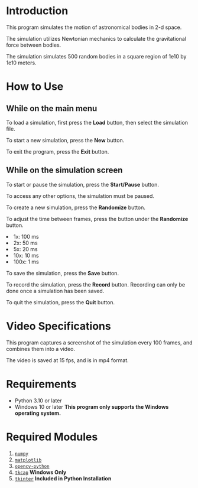 Introduction
============
This program simulates the motion of astronomical bodies in 2-d space.
<p>
The simulation utilizes Newtonian mechanics to calculate the gravitational force between bodies. 
<p>
The simulation simulates 500 random bodies in a square region of 1e10 by 1e10 meters.

How to Use
==========
While on the main menu
----------------------
To load a simulation, first press the <b>Load</b> button, then select the simulation file.

To start a new simulation, press the <b>New</b> button.

To exit the program, press the <b>Exit</b> button.

While on the simulation screen
------------------------------
To start or pause the simulation, press the <b>Start/Pause</b> button.

To access any other options, the simulation must be paused.

To create a new simulation, press the <b>Randomize</b> button.

To adjust the time between frames, press the button under the <b>Randomize</b> button.
<li>1x: 100 ms</li>
<li>2x: 50 ms</li>
<li>5x: 20 ms</li>
<li>10x: 10 ms</li>
<li>100x: 1 ms</li>

To save the simulation, press the <b>Save</b> button.

To record the simulation, press the <b>Record</b> button.
Recording can only be done once a simulation has been saved.

To quit the simulation, press the <b>Quit</b> button.

Video Specifications
===================
This program captures a screenshot of the simulation every 100 frames, and combines them into a video.

The video is saved at 15 fps, and is in mp4 format.

Requirements
============
* Python 3.10 or later
* Windows 10 or later **This program only supports the Windows operating system.**

Required Modules
================
1. [`numpy`](https://numpy.org)
2. [`matplotlib`](https://matplotlib.org)
3. [`opencv-python`](https://pypi.org/project/opencv-python/)
4. [`tkcap`](https://github.com/ghanteyyy/tkcap) **Windows Only**
5. [`tkinter`](https://docs.python.org/3/library/tkinter.html) **Included in Python Installation**